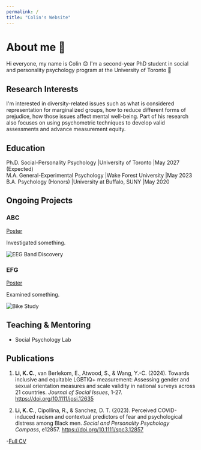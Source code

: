 ```yaml
---
permalink: /
title: "Colin's Website"
---
```


# About me 👋 
Hi everyone, my name is Colin 😊 I'm a second-year PhD student in social and personality psychology program at the University of Toronto 🍁

## Research Interests
I'm interested in diversity-related issues such as what is considered representation for marginalized groups, how to reduce different forms of prejudice, how those issues affect mental well-being. Part of his research also focuses on using psychometric techniques to develop valid assessments and advance measurement equity. 

## Education
Ph.D. Social-Personality Psychology |University of Toronto |May 2027 (Expected)						 
M.A. General-Experimental Psychology |Wake Forest University |May 2023			        		
B.A. Psychology (Honors) |University at Buffalo, SUNY |May 2020


## Ongoing Projects
### ABC
[Poster](https://www.mdpi.com)

Investigated something.

![EEG Band Discovery](/assets/img/eeg_band_discovery.jpeg)

### EFG
[Poster](https://www.mdpi.com)

Examined something.

![Bike Study](/assets/img/bike_study.jpeg)

## Teaching & Mentoring
- Social Psychology Lab


## Publications
1.	**Li, K. C.**, van Berlekom, E., Atwood, S., & Wang, Y.-C. (2024). Towards inclusive and equitable LGBTIQ+ measurement: Assessing gender and sexual orientation measures and scale validity in national surveys across 21 countries. *Journal of Social Issues*, 1-27. https://doi.org/10.1111/josi.12635 

2.	**Li, K. C.**, Cipollina, R., & Sanchez, D. T. (2023). Perceived COVID-induced racism and contextual predictors of fear and psychological distress among Black men. *Social and Personality Psychology Compass*, e12857. https://doi.org/10.1111/spc3.12857

-[Full CV](https://docs.google.com)